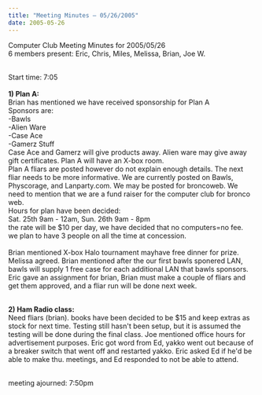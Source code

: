 ```yaml
---
title: "Meeting Minutes – 05/26/2005"
date: 2005-05-26
---
```

Computer Club Meeting Minutes for 2005/05/26<br>
6 members present: Eric, Chris, Miles, Melissa, Brian, Joe W.<br><br>

Start time: 7:05<br><br>
<b>1) Plan A:</b><br>
Brian has mentioned we have received sponsorship for Plan A<br>
Sponsors are:<br>
-Bawls<br>
-Alien Ware<br>
-Case Ace<br>
-Gamerz Stuff<br>
Case Ace and Gamerz will give products away. Alien ware may give away gift certificates.
Plan A will have an X-box room.<br>
Plan A fliars are posted however do not explain enough details.
The next fliar needs to be more informative.
We are currently posted on Bawls, Physcorage, and Lanparty.com. We may be posted for broncoweb.
We need to mention that we are a fund raiser for the computer club for bronco web.<br>
Hours for plan have been decided:<br>
Sat. 25th 9am - 12am, Sun. 26th 9am - 8pm<br>
the rate will be $10 per day, we have decided that no computers=no fee.<br>
we plan to have 3 people on all the time at concession.<br>
<br>
Brian mentioned X-box Halo tournament mayhave free dinner for prize. Melissa agreed.
Brian mentioned after the our first bawls sponered LAN, bawls will supply 1 free case for each additional LAN that bawls sponsors.
Eric gave an assignment for brian, Brian must make a couple of fliars and get them approved, and a fliar run will be done next week.<br><br>

<b>2) Ham Radio class:</b><br>
Need fliars (brian). 
books have been decided to be $15 and keep extras as stock for next time.
Testing still hasn't been setup, but it is assumed the testing will be done during the final class.
Joe mentioned office hours for advertisement purposes.
Eric got word from Ed, yakko went out because of a breaker switch that went off and restarted yakko.
Eric asked Ed if he'd be able to make thu. meetings, and Ed responded to not be able to attend.<br><br>


meeting ajourned: 7:50pm
